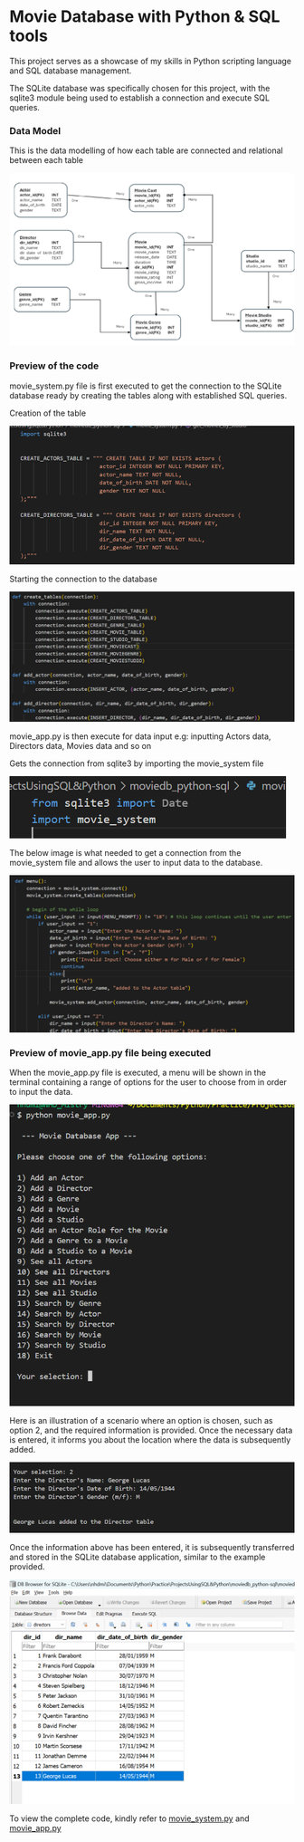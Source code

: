 # Movie Database with Python & SQL tools

This project serves as a showcase of my skills in Python scripting language and SQL database management.

The SQLite database was specifically chosen for this project, with the sqlite3 module being used to establish a connection and execute SQL queries.

### Data Model
This is the data modelling of how each table are connected and relational between each table

![](images/movie_datamodelling.png)

### Preview of the code
movie_system.py file is first executed to get the connection to the SQLite database ready by creating the tables along with established SQL queries.

Creation of the table

![](images/moviedb1.png)

Starting the connection to the database

![](images/moviedb2.png)

movie_app.py is then execute for data input e.g: inputting Actors data, Directors data, Movies data and so on

Gets the connection from sqlite3 by importing the movie_system file

![](images/moviedb6.png)

The below image is what needed to get a connection from the movie_system file and allows the user to input data to the database.

![](images/moviedb7.png)

### Preview of movie_app.py file being executed

When the movie_app.py file is executed, a menu will be shown in the terminal containing a range of options for the user to choose from in order to input the data.

![](images/moviedb3.png)

Here is an illustration of a scenario where an option is chosen, such as option 2, and the required information is provided. Once the necessary data is entered, it informs you about the location where the data is subsequently added.

![](images/moviedb4.png)

Once the information above has been entered, it is subsequently transferred and stored in the SQLite database application, similar to the example provided.

![](images/moviedb5.png)

To view the complete code, kindly refer to [movie_system.py](movie_system.py) and [movie_app.py](movie_app.py)